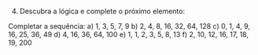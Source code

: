 4) Descubra a lógica e complete o próximo elemento:

Completar a sequência:
a) 1, 3, 5, 7, 9 
b) 2, 4, 8, 16, 32, 64, 128 
c) 0, 1, 4, 9, 16, 25, 36, 49 
d) 4, 16, 36, 64, 100 
e) 1, 1, 2, 3, 5, 8, 13 
f) 2, 10, 12, 16, 17, 18, 19, 200 